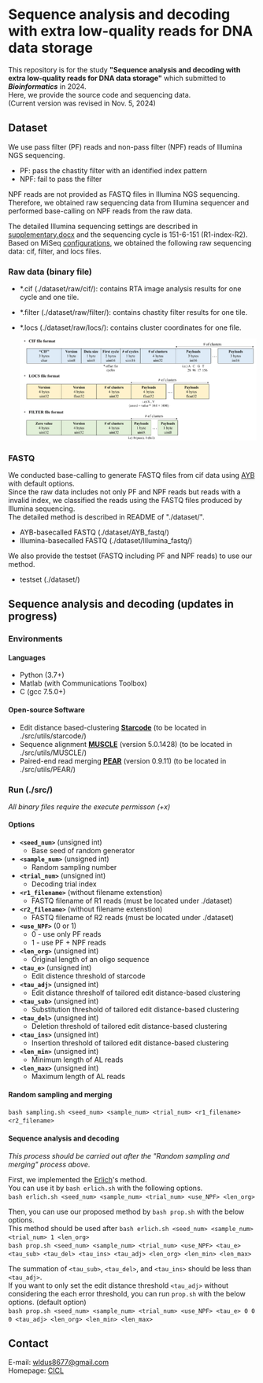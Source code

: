 # Sequence analysis and decoding with extra low-quality reads for DNA data storage
This repository is for the study **"Sequence analysis and decoding with extra low-quality reads for DNA data storage"** which submitted to **_Bioinformatics_** in 2024.  
Here, we provide the source code and sequencing data.  
(Current version was revised in Nov. 5, 2024)  

## Dataset
We use pass filter (PF) reads and non-pass filter (NPF) reads of Illumina NGS sequencing.  
- PF: pass the chastity filter with an identified index pattern  
- NPF: fail to pass the filter  

NPF reads are not provided as FASTQ files in Illumina NGS sequencing.  
Therefore, we obtained raw sequencing data from Illumina sequencer and performed base-calling on NPF reads from the raw data.  

The detailed Illumina sequencing settings are described in [supplementary.docx](https://github.com/PParkJy/SAD-DNAstorage/blob/main/supplementary.docx) and the sequencing cycle is 151-6-151 (R1-index-R2).   
Based on MiSeq [configurations](https://support.illumina.com/downloads/miseq-product-documentation.html), we obtained the following raw sequencing data: cif, filter, and locs files.    

### Raw data (binary file)  
- *.cif (./dataset/raw/cif/): contains RTA image analysis results for one cycle and one tile.
- *.filter (./dataset/raw/filter/): contains chastity filter results for one tile.
- *.locs (./dataset/raw/locs/): contains cluster coordinates for one file.   

  ![raw_format](./img/raw_format.png)

### FASTQ 
We conducted base-calling to generate FASTQ files from cif data using [AYB](https://github.com/timmassingham/AYB2/) with default options.   
Since the raw data includes not only PF and NPF reads but reads with a invalid index, we classified the reads using the FASTQ files produced by Illumina sequencing.  
The detailed method is described in README of "./dataset/".

- AYB-basecalled FASTQ (./dataset/AYB_fastq/)
- Illumina-basecalled FASTQ (./dataset/Illumina_fastq/)

We also provide the testset (FASTQ including PF and NPF reads) to use our method.  
- testset (./dataset/)

## Sequence analysis and decoding (updates in progress)
### Environments
#### Languages
- Python (3.7+)
- Matlab (with Communications Toolbox)
- C (gcc 7.5.0+)

#### Open-source Software
- Edit distance based-clustering **[Starcode](https://github.com/gui11aume/starcode)** (to be located in ./src/utils/starcode/)
- Sequence alignment **[MUSCLE](https://github.com/rcedgar/muscle)** (version 5.0.1428) (to be located in ./src/utils/MUSCLE/)
- Paired-end read merging **[PEAR](https://github.com/tseemann/PEAR)** (version 0.9.11) (to be located in ./src/utils/PEAR/)

### Run (./src/)
*All binary files require the execute permisson (+x)*  

#### Options
- **`<seed_num>`** (unsigned int)
  - Base seed of random generator 
- **`<sample_num>`** (unsigned int)
  - Random sampling number  
- **`<trial_num>`** (unsigned int)
  - Decoding trial index 
- **`<r1_filename>`** (without filename extenstion)
  - FASTQ filename of R1 reads (must be located under ./dataset)  
- **`<r2_filename>`** (without filename extenstion)
  - FASTQ filename of R2 reads (must be located under ./dataset)  
- **`<use_NPF>`** (0 or 1)
  - 0 - use only PF reads
  - 1 - use PF + NPF reads 
- **`<len_org>`** (unsigned int)
  - Original length of an oligo sequence 
- **`<tau_e>`** (unsigned int)
  - Edit distence threshold of starcode
- **`<tau_adj>`** (unsigned int) 
  - Edit distance thresholf of tailored edit distance-based clustering 
- **`<tau_sub>`** (unsigned int)
  - Substitution threshold of tailored edit distance-based clustering 
- **`<tau_del>`** (unsigned int)
  - Deletion threshold of tailored edit distance-based clustering 
- **`<tau_ins>`** (unsigned int)
  - Insertion threshold of tailored edit distance-based clustering 
- **`<len_min>`** (unsigned int)
  - Minimum length of AL reads 
- **`<len_max>`** (unsigned int)
  - Maximum length of AL reads 

#### Random sampling and merging
`bash sampling.sh <seed_num> <sample_num> <trial_num> <r1_filename> <r2_filename>`

#### Sequence analysis and decoding
*This process should be carried out after the "Random sampling and merging" process above.*  

First, we implemented the [Erlich](https://github.com/TeamErlich/dna-fountain)'s method.  
You can use it by `bash erlich.sh` with the following options.  
`bash erlich.sh <seed_num> <sample_num> <trial_num> <use_NPF> <len_org>`

Then, you can use our proposed method by `bash prop.sh` with the below options.   
This method should be used after `bash erlich.sh <seed_num> <sample_num> <trial_num> 1 <len_org>`   
`bash prop.sh <seed_num> <sample_num> <trial_num> <use_NPF> <tau_e> <tau_sub> <tau_del> <tau_ins> <tau_adj> <len_org> <len_min> <len_max>`  

The summation of `<tau_sub>`, `<tau_del>`, and `<tau_ins>` should be less than `<tau_adj>`.   
If you want to only set the edit distance threshold `<tau_adj>` without considering the each error threshold, you can run `prop.sh` with the below options. (default option)  
`bash prop.sh <seed_num> <sample_num> <trial_num> <use_NPF> <tau_e> 0 0 0 <tau_adj> <len_org> <len_min> <len_max>`  

## Contact
E-mail: wldus8677@gmail.com  
Homepage: [CICL](http://cctl.jnu.ac.kr/)  